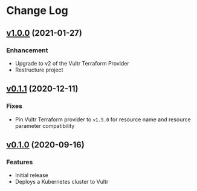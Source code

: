 # Change Log
## [v1.0.0](https://github.com/vultr/terraform-vultr-condor/releases/tag/v1.0.0) (2021-01-27)
### Enhancement
* Upgrade to v2 of the Vultr Terraform Provider
* Restructure project

## [v0.1.1](https://github.com/vultr/terraform-vultr-condor/releases/tag/v0.1.1) (2020-12-11)
### Fixes
* Pin Vultr Terraform provider to `v1.5.0` for resource name and resource parameter compatibility

## [v0.1.0](https://github.com/vultr/terraform-vultr-condor/releases/tag/v0.1.0) (2020-09-16)
### Features
* Initial release
* Deploys a Kubernetes cluster to Vultr

